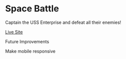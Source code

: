 # Space Battle

Captain the USS Enterprise and defeat all their enemies!

[Live Site](https://katiepestotnik.github.io/space-battle-katie/)

Future Improvements

Make mobile responsive
